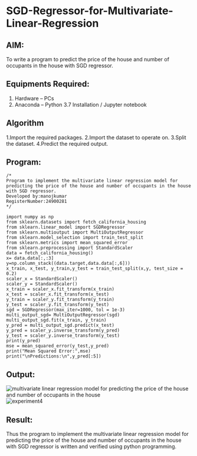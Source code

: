 # SGD-Regressor-for-Multivariate-Linear-Regression

## AIM:
To write a program to predict the price of the house and number of occupants in the house with SGD regressor.

## Equipments Required:
1. Hardware – PCs
2. Anaconda – Python 3.7 Installation / Jupyter notebook

## Algorithm
1.Import the required packages.
2.Import the dataset to operate on.
3.Split the dataset.
4.Predict the required output.

## Program:
```
/*
Program to implement the multivariate linear regression model for predicting the price of the house and number of occupants in the house with SGD regressor.
Developed by:manojkumar 
RegisterNumber:24900281  
*/

import numpy as np 
from sklearn.datasets import fetch_california_housing 
from sklearn.linear_model import SGDRegressor 
from sklearn.multioutput import MultiOutputRegressor 
from sklearn.model_selection import train_test_split 
from sklearn.metrics import mean_squared_error 
from sklearn.preprocessing import StandardScaler 
data = fetch_california_housing() 
x= data.data[:,:3] 
y=np.column_stack((data.target,data.data[:,6])) 
x_train, x_test, y_train,y_test = train_test_split(x,y, test_size = 0.2)
scaler_x = StandardScaler() 
scaler_y = StandardScaler() 
x_train = scaler_x.fit_transform(x_train) 
x_test = scaler_x.fit_transform(x_test) 
y_train = scaler_y.fit_transform(y_train) 
y_test = scaler_y.fit_transform(y_test) 
sgd = SGDRegressor(max_iter=1000, tol = 1e-3) 
multi_output_sgd= MultiOutputRegressor(sgd) 
multi_output_sgd.fit(x_train, y_train) 
y_pred = multi_output_sgd.predict(x_test) 
y_pred = scaler_y.inverse_transform(y_pred) 
y_test = scaler_y.inverse_transform(y_test)
print(y_pred) 
mse = mean_squared_error(y_test,y_pred) 
print("Mean Squared Error:",mse) 
print("\nPredictions:\n",y_pred[:5])
```

## Output:
![multivariate linear regression model for predicting the price of the house and number of occupants in the house](sam.png)
![experiment4](https://github.com/user-attachments/assets/40401cbc-7d24-461b-b6f6-99cecf89aec9)


## Result:
Thus the program to implement the multivariate linear regression model for predicting the price of the house and number of occupants in the house with SGD regressor is written and verified using python programming.
